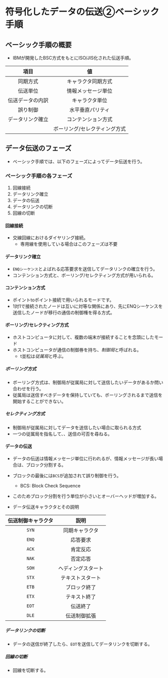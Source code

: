 符号化したデータの伝送②ベーシック手順
===

## ベーシック手順の概要

- IBMが開発したBSC方式をもとにISO/JIS化された伝送手順。

|項目            |値                            |
|:--------------:|:----------------------------:|
|同期方式        |キャラクタ同期方式            |
|伝送単位        |情報メッセージ単位            |
|伝送データの内訳|キャラクタ単位                |
|誤り制御        |水平垂直パリティ              |
|データリンク確立|コンテンション方式            |
|                |ボーリング/セレクティング方式|

## データ伝送のフェーズ

- ベーシック手順では、以下のフェーズによってデータ伝送を行う。

### ベーシック手順の各フェーズ

1. 回線接続
1. データリンク確立
1. データの伝送
1. データリンクの切断
1. 回線の切断

#### 回線接続

- 交線回線におけるダイヤリング接続。
  - 専用線を使用している場合はこのフェーズは不要

#### データリンク確立

- `ENQシーケンス`とよばれる応答要求を送信してデータリンクの確立を行う。
- コンテンション方式と、ボーリング/セレクティング方式が用いられる。

#### コンテンション方式

- ポイントtoポイント接続で用いられるモードです。
- 1対1で接続されたノードは互いに対等な関係にあり、先にENQシーケンスを送信したノードが移行の通信の制御権を得る方式。

#### ボーリング/セレクティング方式

- ホストコンピュータに対して、複数の端末が接続することを念頭にしたモード
- ホストコンピュータが通信の制御券を持ち、*制御局*と呼ばれる。
  - t並松は*従属局*と呼ぶ。

##### ボーリング方式

- ボーリング方式は、制御局が従属局に対して送信したいデータがあるか問い合わせを行う。
- 従属局は送信すべきデータを保持していても、ボーリングされるまで送信を開始することができない。

##### セレクティング方式

- 制御局が従属局に対してデータを送信したい場合に取られる方式
- 一つの従属局を指名して、、送信の可否を尋ねる。

#### データの伝送

- データの伝送は情報メッセージ単位に行われるが、情報メッセージが長い場合は、ブロック分割する。
- ブロックの最後には`BCS`が追加されて誤り制御を行う。
  - BCS: Block Check Sequence
- このためブロック分割を行う単位が小さいとオーバーヘッドが増加する。

- データ伝送キャラクタとその説明

|伝送制御キャラクタ|説明              |
|:----------------:|:----------------:|
|`SYN`             |同期キャラクタ    |
|`ENQ`             |応答要求          |
|`ACK`             |肯定反応          |
|`NAK`             |否定応答          |
|`SOH`             |ヘディングスタート|
|`STX`             |テキストスタート  |
|`ETB`             |ブロック終了      |
|`ETX`             |テキスト終了      |
|`EOT`             |伝送終了          |
|`DLE`             |伝送制御拡張      |

##### データリンクの切断

- データの送信が終了したら、`EOT`を送信してデータリンクを切断する。

##### 回線の切断

- 回線を切断する。
